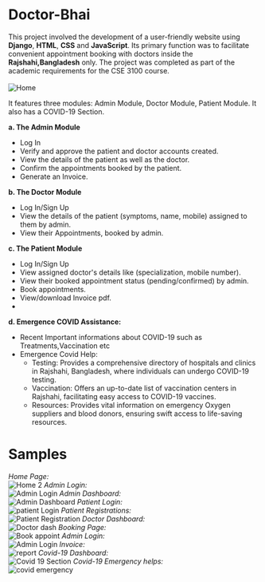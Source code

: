 # Doctor-Bhai

This project involved the development of a user-friendly website using **Django**, **HTML**, **CSS** and **JavaScript**. Its primary function was to facilitate convenient appointment booking with doctors inside the **Rajshahi,Bangladesh** only. The project was completed as part of the academic requirements for the CSE 3100 course.
<br>
<br>
![Home](https://github.com/phreak1703007/Doctor-Bhai/assets/62479964/a3cdfe17-636d-4463-9127-bab460d86865)


It features three modules: Admin Module, Doctor Module, Patient Module.
It also has a COVID-19 Section.

**a. The Admin Module**
- Log In
- Verify and approve the patient and doctor accounts created.
- View the details of the patient as well as the doctor.
- Confirm the appointments booked by the patient.
- Generate an Invoice.

**b. The Doctor Module**
- Log In/Sign Up
- View the details of the patient (symptoms, name, mobile) assigned to them by admin.
- View their Appointments, booked by admin.

**c. The Patient Module**
- Log In/Sign Up
- View assigned doctor's details like (specialization, mobile number).
- View their booked appointment status (pending/confirmed) by admin.
- Book appointments.
- View/download Invoice pdf.
- 
**d. Emergence COVID Assistance:**
- Recent Important informations about COVID-19 such as Treatments,Vaccination etc
- Emergence Covid Help:
  - Testing: Provides a comprehensive directory of hospitals and clinics in Rajshahi, Bangladesh, where individuals can undergo COVID-19 testing.
  - Vaccination: Offers an up-to-date list of vaccination centers in Rajshahi, facilitating easy access to COVID-19 vaccines.
  - Resources: Provides vital information on emergency Oxygen suppliers and blood donors, ensuring swift access to life-saving resources.

# Samples
*Home Page:*
<br>
![Home 2](https://github.com/phreak1703007/Doctor-Bhai/assets/62479964/fa63b542-c5ea-4c0b-9a9c-5143b22cd64b)
*Admin Login:*
<br>
![Admin Login](https://github.com/phreak1703007/Doctor-Bhai/assets/62479964/d0da579e-7b68-40a3-969f-740e53aeb9f4)
*Admin Dashboard:*
<br>
![Admin Dashboard](https://github.com/phreak1703007/Doctor-Bhai/assets/62479964/76fbe3d9-f7a1-4edf-989c-ff53dcb273f6)
*Patient Login:*
<br>
![patient Login](https://github.com/phreak1703007/Doctor-Bhai/assets/62479964/0e2a5837-b7f9-4a18-9dfd-a6c9a010fb9f)
*Patient Registrations:*
<br>![Patient Registration](https://github.com/phreak1703007/Doctor-Bhai/assets/62479964/00c6241b-3b5c-4956-acbe-e5a345506a19)
*Doctor Dashboard:*
<br>
![Doctor dash](https://github.com/phreak1703007/Doctor-Bhai/assets/62479964/11164d8c-5bc8-4e39-9425-634a973bff4c)
*Booking Page:*
<br>
![Book appoint](https://github.com/phreak1703007/Doctor-Bhai/assets/62479964/778fe3e3-7e98-484b-b42a-d7ad5bcab808)
*Admin Login:*
<br>
![Admin Login](https://github.com/phreak1703007/Doctor-Bhai/assets/62479964/79c29092-e9c9-4913-8c13-3cafce208228)
*Invoice:*
<br>
![report](https://github.com/phreak1703007/Doctor-Bhai/assets/62479964/dada6223-1bf8-405a-a1e1-a2c19d012101)
*Covid-19 Dashboard:*
<br>
![Covid 19 Section](https://github.com/phreak1703007/Doctor-Bhai/assets/62479964/3361cc88-947c-4999-b290-e02d1cd7124b)
*Covid-19 Emergency helps:*
<br>
![covid emergency](https://github.com/phreak1703007/Doctor-Bhai/assets/62479964/e4cdd85a-e715-4413-91ef-98dd686d96d6)







